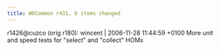 ```yaml
---
title: WOCommon r431, 6 items changed
---
```


r1426@cuzco (orig r180): wincent | 2006-11-28 11:44:59 +0100 More unit and speed tests for "select" and "collect" HOMs
